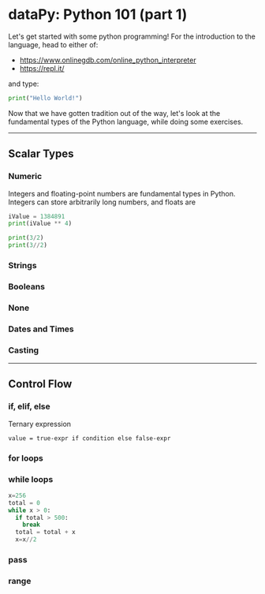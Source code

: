 # dataPy: Python 101 (part 1)

Let's get started with some python programming! For the introduction to the language, head to either of:
* https://www.onlinegdb.com/online_python_interpreter
* https://repl.it/

and type:

```python
print("Hello World!")
```

Now that we have gotten tradition out of the way, let's look at the fundamental types of the Python language, while doing some exercises.

<hr>

## Scalar Types


### Numeric

Integers and floating-point numbers are fundamental types in Python. Integers can store arbitrarily long numbers, and floats are

```python
iValue = 1384891
print(iValue ** 4)
```


```python
print(3/2)
print(3//2)
```

###  Strings

###  Booleans

###  None

###  Dates and Times

### Casting

<hr>

##  Control Flow

###  if, elif, else

Ternary expression

```value = true-expr if condition else false-expr```

###  for loops

###  while loops

```python
x=256
total = 0
while x > 0:
  if total > 500:
    break
  total = total + x
  x=x//2
```
###  pass

###  range
